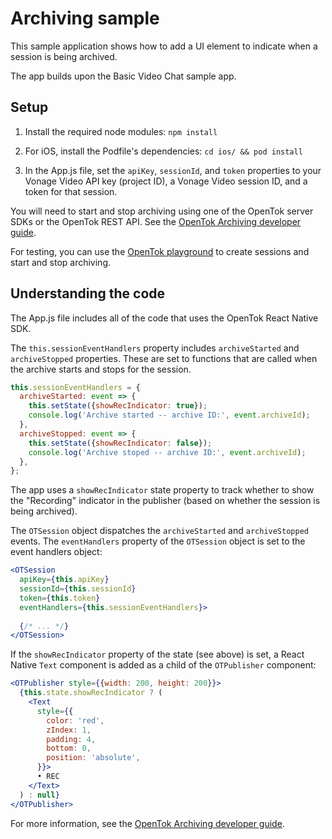 # Archiving sample

This sample application shows how to add a UI element to indicate when a session is being archived.

The app builds upon the Basic Video Chat sample app.

## Setup

1. Install the required node modules: `npm install`

2. For iOS, install the Podfile's dependencies: `cd ios/ && pod install`

3. In the App.js file, set the `apiKey`, `sessionId`, and `token` properties to your Vonage Video API key (project ID), a Vonage Video session ID, and a token for that session.

You will need to start and stop archiving using one of the OpenTok server SDKs or the OpenTok REST API. See the [OpenTok Archiving developer guide](https://tokbox.com/developer/guides/archiving).

For testing, you can use the [OpenTok playground](https://tokbox.com/developer/tools/playground/) to create sessions and start and stop archiving.

## Understanding the code

The App.js file includes all of the code that uses the OpenTok React Native SDK.

The `this.sessionEventHandlers` property includes `archiveStarted` and `archiveStopped` properties. These are set to functions that are called when the archive starts and stops for the session.

```js
this.sessionEventHandlers = {
  archiveStarted: event => {
    this.setState({showRecIndicator: true});
    console.log('Archive started -- archive ID:', event.archiveId);
  },
  archiveStopped: event => {
    this.setState({showRecIndicator: false});
    console.log('Archive stoped -- archive ID:', event.archiveId);
  },
};
```

The app uses a `showRecIndicator` state property to track whether to show the "Recording" indicator in the publisher (based on whether the session is being archived).

The `OTSession` object dispatches the `archiveStarted` and `archiveStopped` events. The `eventHandlers` property of the `OTSession` object is set to the event handlers object:

```jsx
<OTSession
  apiKey={this.apiKey}
  sessionId={this.sessionId}
  token={this.token}
  eventHandlers={this.sessionEventHandlers}>
  
  {/* ... */}
</OTSession>
```

If the `showRecIndicator` property of the state (see above) is set, a React Native `Text` component is added as a child of the `OTPublisher` component:

```jsx
<OTPublisher style={{width: 200, height: 200}}>
  {this.state.showRecIndicator ? (
    <Text
      style={{
        color: 'red',
        zIndex: 1,
        padding: 4,
        bottom: 0,
        position: 'absolute',
      }}>
      • REC
    </Text>
  ) : null}
</OTPublisher>
```

For more information, see the [OpenTok Archiving developer guide](https://tokbox.com/developer/guides/archiving).
